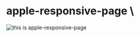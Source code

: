 # apple-responsive-page \
![this is apple-responsive-page ]('../apple-page/src/components/images/home/page.jpge')

